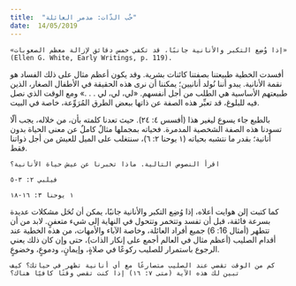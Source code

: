 ```yaml
---
title:  "حُب الذّات: مدمر العائلة"
date:  14/05/2019
---
```


`«إذا وُضِع التكبر والأنانية جانبًا، قد تكفي خمس دقائق لإزالة معظم الصعوبات» (Ellen G. White, Early Writings, p. 119).`

أفسدت الخطية طبيعتنا بصفتنا كائنات بشرية. وقد يكون أعظم مثال على ذلك الفساد هو نقمة الأنانية. يبدو أننا نُولد أنانيين؛ يمكننا أن نرى هذه الحقيقة في الأطفال الصغار، الذين طبيعتهم الأساسية هي الطلب من أجل أنفسهم. «لي، لي، لي . . .» ومع الوقت الذي نصل فيه للبلوغ، قد تعبِّر هذه الصفة عن ذاتها ببعض الطرق المُرَوِّعة، خاصة في البيت.

بالطبع جاء يسوع ليغير هذا (أفسس ٤: ٢٤). حيث تعدنا كلمته بأن، من خلاله، يجب ألّا تسودنا هذه الصفة الشخصية المدمرة. فحياته بمجملها مثالٌ كاملٌ عن معنى الحياة بدون أنانية؛ بقدر ما نتشبه بحياته (١ يوحنا ٢: ٦)، سنتغلب على الميل للعيش من أجل ذواتنا فقط.

`اقرأ النصوص التالية. ماذا تخبرنا عن عيش حياة الأنانية؟`

`فيلبي ٢: ٣-٥`

`١ يوحنا ٣: ١٦-١٨`

كما كتبت إلن هوايت أعلاه، إذا وُضِع التكبر والأنانية جانبًا، يمكن أن تُحَل مشكلات عديدة بسرعة فائقة، قبل أن تفسد وتتخمر وتتحول في النهاية إلى شيء متعفنٍ. لابد من أن تتطهر (أمثال 16: 6) جميع أفراد العائلة، وخاصة الآباء والأمهات، من هذه الخطية عند أقدام الصليب (أعظم مثال في العالم أجمع على إنكار الذات)، حتى وإن كان ذلك يعني الرجوع باستمرار للصليب ركوعًا في صلاةٍ، وإيمانٍ، ودموعٍ، وخضوعٍ.

`كم من الوقت تقضي عند الصليب متصارعًا مع أي أنانية تظهر في حياتك؟ كيف تبين لك هذه الآية (متى ٧: ١٦) إذا كنت تقضي وقتًا كافيًا هناك؟`